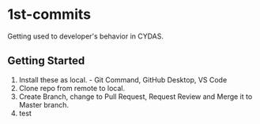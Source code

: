 # 1st-commits
Getting used to developer's behavior in CYDAS.

## Getting Started
1. Install these as local. - Git Command, GitHub Desktop, VS Code
1. Clone repo from remote to local.
1. Create Branch, change to Pull Request, Request Review and Merge it to Master branch.
1. test